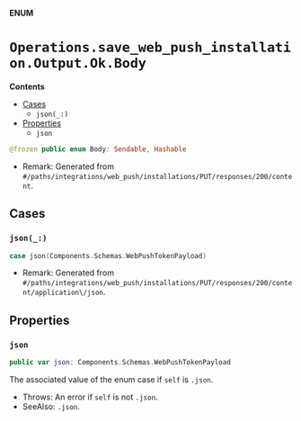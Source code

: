 **ENUM**

# `Operations.save_web_push_installation.Output.Ok.Body`

**Contents**

- [Cases](#cases)
  - `json(_:)`
- [Properties](#properties)
  - `json`

```swift
@frozen public enum Body: Sendable, Hashable
```

- Remark: Generated from `#/paths/integrations/web_push/installations/PUT/responses/200/content`.

## Cases
### `json(_:)`

```swift
case json(Components.Schemas.WebPushTokenPayload)
```

- Remark: Generated from `#/paths/integrations/web_push/installations/PUT/responses/200/content/application\/json`.

## Properties
### `json`

```swift
public var json: Components.Schemas.WebPushTokenPayload
```

The associated value of the enum case if `self` is `.json`.

- Throws: An error if `self` is not `.json`.
- SeeAlso: `.json`.

